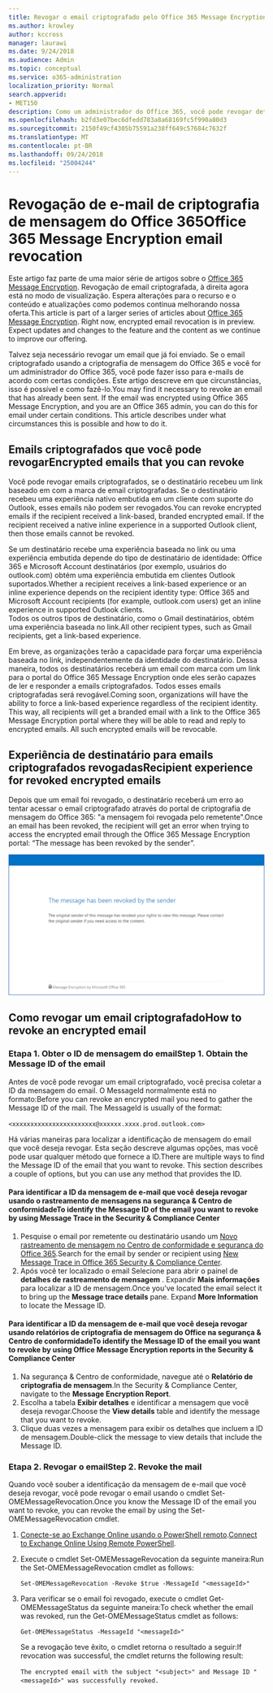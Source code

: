 ```yaml
---
title: Revogar o email criptografado pelo Office 365 Message Encryption
ms.author: krowley
author: kccross
manager: laurawi
ms.date: 9/24/2018
ms.audience: Admin
ms.topic: conceptual
ms.service: o365-administration
localization_priority: Normal
search.appverid:
- MET150
description: Como um administrador do Office 365, você pode revogar determinados emails que tenham sido criptografadas com o Office 365 Message Encryption.
ms.openlocfilehash: b2fd3e07bec6dfedd783a8a68169fc5f990a80d3
ms.sourcegitcommit: 2150f49cf4305b75591a238ff649c57684c7632f
ms.translationtype: MT
ms.contentlocale: pt-BR
ms.lasthandoff: 09/24/2018
ms.locfileid: "25004244"
---
```

# <a name="office-365-message-encryption-email-revocation"></a><span data-ttu-id="b758b-103">Revogação de e-mail de criptografia de mensagem do Office 365</span><span class="sxs-lookup"><span data-stu-id="b758b-103">Office 365 Message Encryption email revocation</span></span>

<span data-ttu-id="b758b-p101">Este artigo faz parte de uma maior série de artigos sobre o [Office 365 Message Encryption](ome.md). Revogação de email criptografada, à direita agora está no modo de visualização. Espera alterações para o recurso e o conteúdo e atualizações como podemos continua melhorando nossa oferta.</span><span class="sxs-lookup"><span data-stu-id="b758b-p101">This article is part of a larger series of articles about [Office 365 Message Encryption](ome.md). Right now, encrypted email revocation is in preview. Expect updates and changes to the feature and the content as we continue to improve our offering.</span></span>

<span data-ttu-id="b758b-p102">Talvez seja necessário revogar um email que já foi enviado. Se o email criptografado usando a criptografia de mensagem do Office 365 e você for um administrador do Office 365, você pode fazer isso para e-mails de acordo com certas condições. Este artigo descreve em que circunstâncias, isso é possível e como fazê-lo.</span><span class="sxs-lookup"><span data-stu-id="b758b-p102">You may find it necessary to revoke an email that has already been sent. If the email was encrypted using Office 365 Message Encryption, and you are an Office 365 admin, you can do this for email under certain conditions. This article describes under what circumstances this is possible and how to do it.</span></span>
  
## <a name="encrypted-emails-that-you-can-revoke"></a><span data-ttu-id="b758b-110">Emails criptografados que você pode revogar</span><span class="sxs-lookup"><span data-stu-id="b758b-110">Encrypted emails that you can revoke</span></span>
<span data-ttu-id="b758b-p103">Você pode revogar emails criptografados, se o destinatário recebeu um link baseado em com a marca de email criptografadas. Se o destinatário recebeu uma experiência nativo embutida em um cliente com suporte do Outlook, esses emails não podem ser revogados.</span><span class="sxs-lookup"><span data-stu-id="b758b-p103">You can revoke encrypted emails if the recipient received a link-based, branded encrypted email. If the recipient received a native inline experience in a supported Outlook client, then those emails cannot be revoked.</span></span>

<span data-ttu-id="b758b-113">Se um destinatário recebe uma experiência baseada no link ou uma experiência embutida depende do tipo de destinatário de identidade: Office 365 e Microsoft Account destinatários (por exemplo, usuários do outlook.com) obtém uma experiência embutida em clientes Outlook suportados.</span><span class="sxs-lookup"><span data-stu-id="b758b-113">Whether a recipient receives a link-based experience or an inline experience depends on the recipient identity type: Office 365 and Microsoft Account recipients (for example, outlook.com users) get an inline experience in supported Outlook clients.</span></span>  
<span data-ttu-id="b758b-114">Todos os outros tipos de destinatário, como o Gmail destinatários, obtém uma experiência baseada no link.</span><span class="sxs-lookup"><span data-stu-id="b758b-114">All other recipient types, such as Gmail recipients, get a link-based experience.</span></span> 

<span data-ttu-id="b758b-p104">Em breve, as organizações terão a capacidade para forçar uma experiência baseada no link, independentemente da identidade do destinatário. Dessa maneira, todos os destinatários receberá um email com marca com um link para o portal do Office 365 Message Encryption onde eles serão capazes de ler e responder a emails criptografados. Todos esses emails criptografadas será revogável.</span><span class="sxs-lookup"><span data-stu-id="b758b-p104">Coming soon, organizations will have the ability to force a link-based experience regardless of the recipient identity. This way, all recipients will get a branded email with a link to the Office 365 Message Encryption portal where they will be able to read and reply to encrypted emails. All such encrypted emails will be revocable.</span></span> 
  
## <a name="recipient-experience-for-revoked-encrypted-emails"></a><span data-ttu-id="b758b-118">Experiência de destinatário para emails criptografados revogadas</span><span class="sxs-lookup"><span data-stu-id="b758b-118">Recipient experience for revoked encrypted emails</span></span>

<span data-ttu-id="b758b-119">Depois que um email foi revogado, o destinatário receberá um erro ao tentar acessar o email criptografado através do portal de criptografia de mensagem do Office 365: "a mensagem foi revogada pelo remetente".</span><span class="sxs-lookup"><span data-stu-id="b758b-119">Once an email has been revoked, the recipient will get an error when trying to access the encrypted email through the Office 365 Message Encryption portal: “The message has been revoked by the sender”.</span></span>

![Captura de tela que mostra um email criptografado revogado.](media/revoked-encrypted-email.png)
    
## <a name="how-to-revoke-an-encrypted-email"></a><span data-ttu-id="b758b-121">Como revogar um email criptografado</span><span class="sxs-lookup"><span data-stu-id="b758b-121">How to revoke an encrypted email</span></span>

### <a name="step-1-obtain-the-message-id-of-the-email"></a><span data-ttu-id="b758b-p105">Etapa 1. Obter o ID de mensagem do email</span><span class="sxs-lookup"><span data-stu-id="b758b-p105">Step 1. Obtain the Message ID of the email</span></span>

<span data-ttu-id="b758b-p106">Antes de você pode revogar um email criptografado, você precisa coletar a ID da mensagem do email. O MessageId normalmente está no formato:</span><span class="sxs-lookup"><span data-stu-id="b758b-p106">Before you can revoke an encrypted mail you need to gather the Message ID of the mail. The MessageId is usually of the format:</span></span>

`<xxxxxxxxxxxxxxxxxxxxxxx@xxxxxx.xxxx.prod.outlook.com>`  

<span data-ttu-id="b758b-p107">Há várias maneiras para localizar a identificação de mensagem do email que você deseja revogar. Esta seção descreve algumas opções, mas você pode usar qualquer método que fornece a ID.</span><span class="sxs-lookup"><span data-stu-id="b758b-p107">There are multiple ways to find the Message ID of the email that you want to revoke. This section describes a couple of options, but you can use any method that provides the ID.</span></span>

  #### <a name="to-identify-the-message-id-of-the-email-you-want-to-revoke-by-using-message-trace-in-the-security-amp-compliance-center"></a><span data-ttu-id="b758b-128">Para identificar a ID da mensagem de e-mail que você deseja revogar usando o rastreamento de mensagens na segurança &amp; Centro de conformidade</span><span class="sxs-lookup"><span data-stu-id="b758b-128">To identify the Message ID of the email you want to revoke by using Message Trace in the Security &amp; Compliance Center</span></span>

1. <span data-ttu-id="b758b-129">Pesquise o email por remetente ou destinatário usando um [Novo rastreamento de mensagem no Centro de conformidade e segurança do Office 365](https://blogs.technet.microsoft.com/exchange/2018/05/02/new-message-trace-in-office-365-security-compliance-center/).</span><span class="sxs-lookup"><span data-stu-id="b758b-129">Search for the email by sender or recipient using [New Message Trace in Office 365 Security & Compliance Center](https://blogs.technet.microsoft.com/exchange/2018/05/02/new-message-trace-in-office-365-security-compliance-center/).</span></span>
2. <span data-ttu-id="b758b-p108">Após você ter localizado o email Selecione para abrir o painel de **detalhes de rastreamento de mensagem** . Expandir **Mais informações** para localizar a ID de mensagem.</span><span class="sxs-lookup"><span data-stu-id="b758b-p108">Once you've located the email select it to bring up the **Message trace details** pane. Expand **More Information** to locate the Message ID.</span></span>

  #### <a name="to-identify-the-message-id-of-the-email-you-want-to-revoke-by-using-office-message-encryption-reports-in-the-security-amp-compliance-center"></a><span data-ttu-id="b758b-132">Para identificar a ID da mensagem de e-mail que você deseja revogar usando relatórios de criptografia de mensagem do Office na segurança &amp; Centro de conformidade</span><span class="sxs-lookup"><span data-stu-id="b758b-132">To identify the Message ID of the email you want to revoke by using Office Message Encryption reports in the Security &amp; Compliance Center</span></span>
1. <span data-ttu-id="b758b-133">Na segurança &amp; Centro de conformidade, navegue até o **Relatório de criptografia de mensagem**.</span><span class="sxs-lookup"><span data-stu-id="b758b-133">In the Security &amp; Compliance Center, navigate to the **Message Encryption Report**.</span></span>
2. <span data-ttu-id="b758b-134">Escolha a tabela **Exibir detalhes** e identificar a mensagem que você deseja revogar.</span><span class="sxs-lookup"><span data-stu-id="b758b-134">Choose the **View details** table and identify the message that you want to revoke.</span></span> 
3. <span data-ttu-id="b758b-135">Clique duas vezes a mensagem para exibir os detalhes que incluem a ID de mensagem.</span><span class="sxs-lookup"><span data-stu-id="b758b-135">Double-click the message to view details that include the Message ID.</span></span> 

### <a name="step-2-revoke-the-mail"></a><span data-ttu-id="b758b-p109">Etapa 2. Revogar o email</span><span class="sxs-lookup"><span data-stu-id="b758b-p109">Step 2. Revoke the mail</span></span>  

<span data-ttu-id="b758b-138">Quando você souber a identificação da mensagem de e-mail que você deseja revogar, você pode revogar o email usando o cmdlet Set-OMEMessageRevocation.</span><span class="sxs-lookup"><span data-stu-id="b758b-138">Once you know the Message ID of the email you want to revoke, you can revoke the email by using the Set-OMEMessageRevocation cmdlet.</span></span> 

1. <span data-ttu-id="b758b-139">[Conecte-se ao Exchange Online usando o PowerShell remoto](http://technet.microsoft.com/library/jj984289%28v=exchg.150%29.aspx).</span><span class="sxs-lookup"><span data-stu-id="b758b-139">[Connect to Exchange Online Using Remote PowerShell](http://technet.microsoft.com/library/jj984289%28v=exchg.150%29.aspx).</span></span>
    
2. <span data-ttu-id="b758b-140">Execute o cmdlet Set-OMEMessageRevocation da seguinte maneira:</span><span class="sxs-lookup"><span data-stu-id="b758b-140">Run the Set-OMEMessageRevocation cmdlet as follows:</span></span>
    
    ```
    Set-OMEMessageRevocation -Revoke $true -MessageId "<messageId>"
    ```  

3. <span data-ttu-id="b758b-141">Para verificar se o email foi revogado, execute o cmdlet Get-OMEMessageStatus da seguinte maneira:</span><span class="sxs-lookup"><span data-stu-id="b758b-141">To check whether the email was revoked, run the Get-OMEMessageStatus cmdlet as follows:</span></span>
    
    ```
    Get-OMEMessageStatus -MessageId "<messageId>"
    ```  
    <span data-ttu-id="b758b-142">Se a revogação teve êxito, o cmdlet retorna o resultado a seguir:</span><span class="sxs-lookup"><span data-stu-id="b758b-142">If revocation was successful, the cmdlet returns the following result:</span></span>  

    ```The encrypted email with the subject "<subject>" and Message ID "<messageId>" was successfully revoked.```
